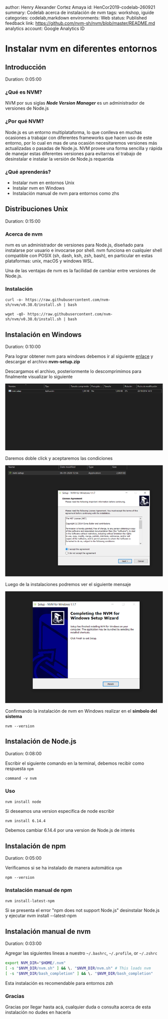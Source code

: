 author: Henry Alexander Cortez Amaya
id: HenCor2019-codelab-260921
summary: Codelab acerca de instalación de nvm
tags: workshop, iguide
categories: codelab,markdown
environments: Web
status: Published
feedback link: https://github.com/nvm-sh/nvm/blob/master/README.md
analytics account: Google Analytics ID

# Instalar nvm en diferentes entornos

## Introducción

Duration: 0:05:00

### ¿Qué es NVM?

NVM por sus siglas **_Node Version Manager_** es un administrador de versiones de Node.js

### ¿Por qué NVM?

Node.js es un entorno multiplataforma, lo que conlleva en muchas ocasiones a trabajar con diferentes frameworks que hacen uso de este entorno, por lo cual en mas de una ocasión necesitaremos versiones más actualizadas o pasadas de Node.js. NVM provee una forma sencilla y rápida de manejar estas diferentes versiones para evitarnos el trabajo de desinstalar e instalar la versión de Node.js requerida

### ¿Qué aprenderás?

- Instalar nvm en entornos Unix
- Instalar nvm en Windows
- Instalación manual de nvm para entornos como zhs

## Distribuciones Unix

Duration: 0:15:00

### Acerca de nvm

nvm es un administrador de versiones para Node.js, diseñado para instalarse por usuario e invocarse por shell. nvm funciona en cualquier shell compatible con POSIX (sh, dash, ksh, zsh, bash), en particular en estas plataformas: unix, macOS y windows WSL.

<aside class="positive">
Una de las ventajas de nvm es la facilidad de cambiar entre versiones de Node.js.
</aside>

### Instalación

```console
curl -o- https://raw.githubusercontent.com/nvm-sh/nvm/v0.38.0/install.sh | bash
```

```console
wget -qO- https://raw.githubusercontent.com/nvm-sh/nvm/v0.38.0/install.sh | bash
```

## Instalación en Windows

Duration: 0:10:00

Para lograr obtener nvm para windows debemos ir al siguiente [enlace](https://github.com/coreybutler/nvm-windows/releases) y descargar el archivo **nvm-setup.zip**

Descargamos el archivo, posteriormente lo descomprimimos para finalmente visualizar lo siguiente

![unzip nvm](./img/unzp-nvm.png "nvm unzip")

Daremos doble click y aceptaremos las condiciones

![agrees nvm](./img/accept-agree.png "nvm agree")

Luego de la instalaciones podremos ver el siguiente mensaje

![successfully nvm](./img/finish-nvm.png "nvm finish")

Confirmando la instalación de nvm en Windows realizar en el **simbolo del sistema**

```console
nvm --version
```

## Instalación de Node.js

Duration: 0:08:00

Escribir el siguiente comando en la terminal, debemos recibir como respuesta `npm`

```console
command -v nvm
```

### Uso

```console
nvm install node
```

Si deseamos una version especifica de node escribir

```console
nvm install 6.14.4
```

<aside class="negative">
Debemos cambiar 6.14.4 por una version de Node.js de interés
</aside>

## Instalación de npm

Duration: 0:05:00

Verificamos si se ha instalado de manera automática `npm`

```console
npm --version
```

### Instalación manual de npm

```console
nvm install-latest-npm
```

<aside class="positive">
Si se presenta el error "npm does not support Node.js" desinstalar Node.js y ejecutar nvm install --latest-npm
</aside>

## Instalación manual de nvm

Duration: 0:03:00

Agregar las siguientes lineas a nuestro `~/.bashrc`, `~/.profile`, or `~/.zshrc`

```sh
export NVM_DIR="$HOME/.nvm"
[ -s "$NVM_DIR/nvm.sh" ] && \. "$NVM_DIR/nvm.sh" # This loads nvm
[ -s "$NVM_DIR/bash_completion" ] && \. "$NVM_DIR/bash_completion"
```

<aside class="negative">
Esta instalación es recomendable para entornos zsh
</aside>

### Gracias

Gracias por llegar hasta acá, cualquier duda o consulta acerca de esta instalación no dudes en hacerla

